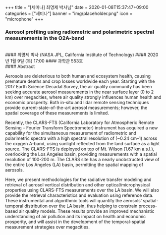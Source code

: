 +++
title = "[세미나] 최명제 박사님"
date = 2020-01-08T15:37:47+09:00
categories = ["세미나"]
banner = "img/placeholder.png"
icon = "microphone"
+++
###  Aerosol profiling using radiometric and polarimetric spectral measurements in the O2A-band
<br>
#### 최명제 박사 (NASA JPL, California Institute of Technology)
#### 2020년 1월 9일 (목) 17:00
#### 과학관 553호
<br>
#### Abstract

Aerosols are deleterious to both human and ecosystem health, causing premature deaths and crop losses worldwide each year. Starting with the 2017 Earth Science Decadal Survey, the air quality community has been seeking accurate aerosol measurements in the near surface layer (0 to 2 km) over megacities, where air quality strongly influences human health and economic prosperity. Both in-situ and lidar remote sensing techniques provide current-state-of-the-art aerosol measurements; however, the spatial coverage of these measurements is limited.

Recently, the CLARS-FTS (California Laboratory for Atmospheric Remote Sensing – Fourier Transform Spectrometer) instrument has acquired a new capability for the simultaneous measurement of radiometric and polarimetric spectra with a high spectral resolution of (~0.24 cm–1) across the oxygen A-band, using sunlight reflected from the land surface as a light source. The CLARS-FTS is deployed on top of Mt. Wilson (1.67 km a.s.l.), overlooking the Los Angeles basin, providing measurements with a spatial resolution of 100-200 m. The CLARS site has a nearly unobstructed view of the entire Los Angeles (LA) basin, permitting the spatial mapping of aerosols.

Here, we present methodologies for the radiative transfer modeling and retrieval of aerosol vertical distribution and other optical/microphysical properties using CLARS-FTS measurements over the LA basin. We will also provide the retrieval characteristics and evaluation using reference data. These instrumental and algorithmic tools will quantify the aerosols’ spatial-temporal distribution over the LA basin, thus helping to constrain process-based air quality models. These results provide an improved mechanistic understanding of air pollution and its impact on health and economic prosperity, and will assist in the development of the temporal-spatial measurement strategies over megacities.
